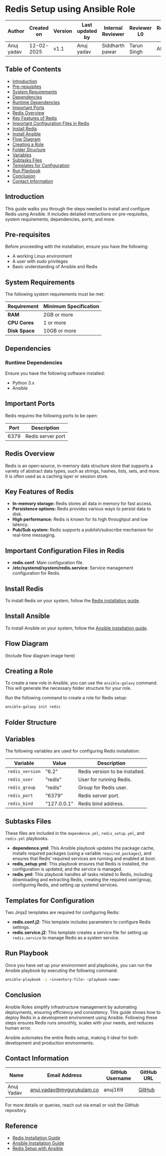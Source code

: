 # Redis Setup using Ansible Role

| **Author** | **Created on** | **Version** | **Last updated by**|**Internal Reviewer** |**Reviewer L0** |**Reviewer L1** |**Reviewer L2** |
|------------|---------------------------|-------------|---------------------|-------------|-------------|-------------|-------------|
| Anuj yadav|   12-02-2025             | v1.1          | Anuj yadav     |  Siddharth pawar | Tarun Singh  | Abhishek  | Abhishek Dubey|     
 

## Table of Contents
- [Introduction](#introduction)
- [Pre-requisites](#pre-requisites)
- [System Requirements](#system-requirements)
- [Dependencies](#dependencies)
- [Runtime Dependencies](#runtime-dependencies)
- [Important Ports](#important-ports)
- [Redis Overview](#redis-overview)
- [Key Features of Redis](#key-features-of-redis)
- [Important Configuration Files in Redis](#important-configuration-files-in-redis)
- [Install Redis](#install-redis)
- [Install Ansible](#install-ansible)
- [Flow Diagram](#flow-diagram)
- [Creating a Role](#creating-a-role)
- [Folder Structure](#folder-structure)
- [Variables](#variables)
- [Subtasks Files](#subtasks-files)
- [Templates for Configuration](#templates-for-configuration)
- [Run Playbook](#run-playbook)
- [Conclusion](#conclusion)
- [Contact Information](#contact-information)

## Introduction
This guide walks you through the steps needed to install and configure Redis using Ansible. It includes detailed instructions on pre-requisites, system requirements, dependencies, ports, and more.

## Pre-requisites
Before proceeding with the installation, ensure you have the following:

- A working Linux environment
- A user with sudo privileges
- Basic understanding of Ansible and Redis

## System Requirements
The following system requirements must be met:

| Requirement    | Minimum Specification |
|----------------|-----------------------|
| **RAM**        | 2GB or more           |
| **CPU Cores**  | 1 or more             |
| **Disk Space** | 10GB or more          |

## Dependencies

### Runtime Dependencies
Ensure you have the following software installed:

- Python 3.x
- Ansible

## Important Ports
Redis requires the following ports to be open:

| Port  | Description           |
|-------|-----------------------|
| 6379  | Redis server port     |

## Redis Overview
Redis is an open-source, in-memory data structure store that supports a variety of abstract data types, such as strings, hashes, lists, sets, and more. It is often used as a caching layer or session store.

## Key Features of Redis
- **In-memory storage:** Redis stores all data in memory for fast access.
- **Persistence options:** Redis provides various ways to persist data to disk.
- **High performance:** Redis is known for its high throughput and low latency.
- **Pub/Sub system:** Redis supports a publish/subscribe mechanism for real-time messaging.

## Important Configuration Files in Redis
- **redis.conf**: Main configuration file.
- **/etc/systemd/system/redis.service**: Service management configuration for Redis.

## Install Redis
To install Redis on your system, follow the [Redis installation guide](https://redis.io/docs/getting-started/).

## Install Ansible
To install Ansible on your system, follow the [Ansible installation guide](https://docs.ansible.com/ansible/latest/installation_guide/index.html).

## Flow Diagram
(Include flow diagram image here)

## Creating a Role
To create a new role in Ansible, you can use the `ansible-galaxy` command. This will generate the necessary folder structure for your role.

Run the following command to create a role for Redis setup:

```bash
ansible-galaxy init redis
```
## Folder Structure


## Variables
The following variables are used for configuring Redis installation:

| Variable        | Value        | Description                           |
|-----------------|--------------|---------------------------------------|
| `redis_version` | "6.2"        | Redis version to be installed.        |
| `redis_user`    | "redis"      | User for running Redis.               |
| `redis_group`   | "redis"      | Group for Redis user.                 |
| `redis_port`    | "6379"       | Redis server port.                    |
| `redis_bind`    | "127.0.0.1"  | Redis bind address.                   |

## Subtasks Files
These files are included in the `dependence.yml`, `redis_setup.yml`, and `redis.yml` playbooks.

- **dependence.yml**: This Ansible playbook updates the package cache, installs required packages (using a variable `required_packages`), and ensures that Redis' required services are running and enabled at boot.
- **redis_setup.yml**: This playbook ensures that Redis is installed, the configuration is updated, and the service is managed.
- **redis.yml**: This playbook handles all tasks related to Redis, including downloading and extracting Redis, creating the required user/group, configuring Redis, and setting up systemd services.

## Templates for Configuration
Two Jinja2 templates are required for configuring Redis:

- **redis.conf.j2**: This template includes parameters to configure Redis settings.
- **redis.service.j2**: This template creates a service file for setting up `redis.service` to manage Redis as a system service.

## Run Playbook
Once you have set up your environment and playbooks, you can run the Ansible playbook by executing the following command:

```bash
ansible-playbook -i <inventory-file> <playbook-name>
```
## Conclusion
Ansible Roles simplify infrastructure management by automating deployments, ensuring efficiency and consistency. This guide shows how to deploy Redis in a development environment using Ansible. Following these steps ensures Redis runs smoothly, scales with your needs, and reduces human error.

Ansible automates the entire Redis setup, making it ideal for both development and production environments.

## Contact Information
| Name        | Email Address                | GitHub Username | GitHub URL  |
|-------------|------------------------------|-----------------|-------------|
| Anuj Yadav  | anuj.yadav@mygurukulam.co     | anuj169         | [GitHub](https://github.com/anuj169) |

For more details or queries, reach out via email or visit the GitHub repository.

## Reference
- [Redis Installation Guide](https://redis.io/docs/getting-started/)
- [Ansible Installation Guide](https://docs.ansible.com/ansible/latest/installation_guide/index.html)
- [Redis Setup with Ansible](https://github.com/anuj169/redis-setup-ansible)
